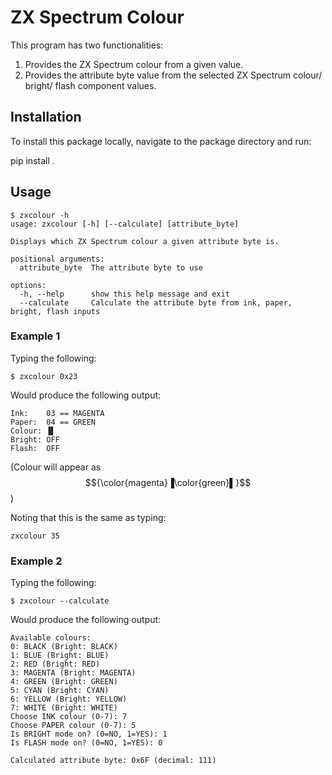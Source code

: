 # ZX Spectrum Colour

This program has two functionalities:

1. Provides the ZX Spectrum colour from a given value.
2. Provides the attribute byte value from the selected ZX Spectrum colour/
   bright/ flash component values.

## Installation

To install this package locally, navigate to the package directory and run:

pip install .

## Usage

```
$ zxcolour -h
usage: zxcolour [-h] [--calculate] [attribute_byte]

Displays which ZX Spectrum colour a given attribute byte is.

positional arguments:
  attribute_byte  The attribute byte to use

options:
  -h, --help      show this help message and exit
  --calculate     Calculate the attribute byte from ink, paper, bright, flash inputs
```

### Example 1

Typing the following:
```
$ zxcolour 0x23
```

Would produce the following output:
```
Ink:    03 == MAGENTA
Paper:  04 == GREEN
Colour: ▐▌
Bright: OFF
Flash:  OFF
```
(Colour will appear as $${\color{magenta}▐\color{green}▌}$$)

Noting that this is the same as typing:
```
zxcolour 35
```

### Example 2

Typing the following:
```
$ zxcolour --calculate
```

Would produce the following output:
```
Available colours:
0: BLACK (Bright: BLACK)
1: BLUE (Bright: BLUE)
2: RED (Bright: RED)
3: MAGENTA (Bright: MAGENTA)
4: GREEN (Bright: GREEN)
5: CYAN (Bright: CYAN)
6: YELLOW (Bright: YELLOW)
7: WHITE (Bright: WHITE)
Choose INK colour (0-7): 7
Choose PAPER colour (0-7): 5
Is BRIGHT mode on? (0=NO, 1=YES): 1
Is FLASH mode on? (0=NO, 1=YES): 0

Calculated attribute byte: 0x6F (decimal: 111)
```
